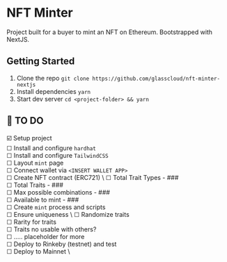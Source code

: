 # NFT Minter

Project built for a buyer to mint an NFT on Ethereum. Bootstrapped with NextJS.

## Getting Started

1. Clone the repo
`git clone https://github.com/glasscloud/nft-minter-nextjs`
2. Install dependencies
`yarn` 
3. Start dev server
`cd <project-folder> && yarn`


## 💩 TO DO

☑️ Setup project \
☐ Install and configure `hardhat` \
☐ Install and configure `TailwindCSS` \
☐ Layout `mint` page \
☐ Connect wallet via `<INSERT WALLET APP>` \
☐ Create NFT contract (ERC721) \ 
    ☐ Total Trait Types - ### \
    ☐ Total Traits - ### \
    ☐ Max possible combinations - ### \
    ☐ Available to mint - ### \
☐ Create `mint` process and scripts \
    ☐ Ensure uniqueness \ 
    ☐ Randomize traits \
    ☐ Rarity for traits \
    ☐ Traits no usable with others? \
☐ ..... placeholder for more \
☐ Deploy to Rinkeby (testnet) and test \
☐ Deploy to Mainnet \
